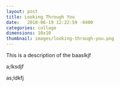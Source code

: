 ```yaml
---
layout: post
title: Looking Through You 
date:   2018-06-19 12:22:59 -0400
categories: collage
dimensions: 10x10
thumbnail: images/looking-through-you.png
---
```


This is a description of the baaslkjf 

a;lksdjf

as;ldkfj
